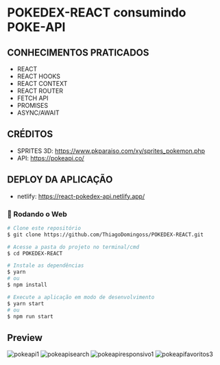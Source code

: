 

# POKEDEX-REACT consumindo POKE-API

## CONHECIMENTOS PRATICADOS

- REACT
- REACT HOOKS
- REACT CONTEXT
- REACT ROUTER
- FETCH API
- PROMISES
- ASYNC/AWAIT


## CRÉDITOS 

- SPRITES 3D: https://www.pkparaiso.com/xy/sprites_pokemon.php
- API: https://pokeapi.co/

## DEPLOY DA APLICAÇÃO
- netlify: https://react-pokedex-api.netlify.app/

### 🎲 Rodando o Web

```bash
# Clone este repositório
$ git clone https://github.com/ThiagoDomingoss/POKEDEX-REACT.git

# Acesse a pasta do projeto no terminal/cmd
$ cd POKEDEX-REACT

# Instale as dependências
$ yarn
# ou
$ npm install

# Execute a aplicação em modo de desenvolvimento
$ yarn start
# ou
$ npm run start

```

## Preview

![pokeapi1](https://user-images.githubusercontent.com/99504975/177021558-6ee3f4cb-c863-4375-81b9-ea138a120619.gif)
![pokeapisearch](https://user-images.githubusercontent.com/99504975/177021560-cafa2998-dc9c-4878-a9fa-4682d9e4cb9f.gif)
![pokeapiresponsivo1](https://user-images.githubusercontent.com/99504975/177021564-1e5ec712-b5ae-46a4-a542-279cccb152c0.gif)
![pokeapifavoritos3](https://user-images.githubusercontent.com/99504975/177021569-8fe0207a-eac9-44f4-8f2f-5593ff441bb0.gif)





